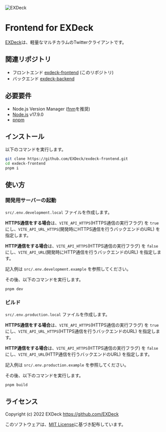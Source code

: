 ![EXDeck](https://user-images.githubusercontent.com/66313777/128413639-b654dffb-e0e7-497a-b376-2c6eb4da5998.gif)

# Frontend for EXDeck

[EXDeck](https://exdeck.jp/)は、軽量なマルチカラムのTwitterクライアントです。

## 関連リポジトリ

- フロントエンド [exdeck-frontend](https://github.com/EXDeck/exdeck-frontend) (このリポジトリ)
- バックエンド [exdeck-backend](https://github.com/EXDeck/exdeck-backend)

## 必要要件

- Node.js Version Manager ([fnm](https://fnm.vercel.app/)を推奨)
- [Node.js](https://nodejs.org/) v17.9.0
- [pnpm](https://pnpm.io/)

## インストール

以下のコマンドを実行します。

```sh
git clone https://github.com/EXDeck/exdeck-frontend.git
cd exdeck-frontend
pnpm i
```

## 使い方

### 開発用サーバーの起動

`src/.env.development.local` ファイルを作成します。

**HTTPS通信をする場合**は、`VITE_API_HTTPS`(HTTPS通信の実行フラグ) を `true` にし、`VITE_API_URL_HTTPS`(開発時にHTTPS通信を行うバックエンドのURL) を指定します。

**HTTP通信をする場合**は、`VITE_API_HTTPS`(HTTPS通信の実行フラグ) を `false` にし、`VITE_API_URL`(開発時にHTTP通信を行うバックエンドのURL) を指定します。

記入例は `src/.env.development.example` を参照してください。

その後、以下のコマンドを実行します。

```sh
pnpm dev
```

### ビルド

`src/.env.production.local` ファイルを作成します。

**HTTPS通信をする場合**は、`VITE_API_HTTPS`(HTTPS通信の実行フラグ) を `true` にし、`VITE_API_URL_HTTPS`(HTTPS通信を行うバックエンドのURL) を指定します。

**HTTP通信をする場合**は、`VITE_API_HTTPS`(HTTPS通信の実行フラグ) を `false` にし、`VITE_API_URL`(HTTP通信を行うバックエンドのURL) を指定します。

記入例は `src/.env.production.example` を参照してください。

その後、以下のコマンドを実行します。

```sh
pnpm build
```

## ライセンス

Copyright (c) 2022 EXDeck <https://github.com/EXDeck>

このソフトウェアは、[MIT License](./LICENSE)に基づき配布しています。
